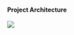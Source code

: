 #### Project Architecture

![](httpsgithub.comB2Kumar03project2ImageblobmainArchitectureOfProject.pngraw=truet)
